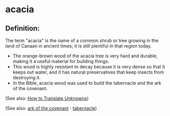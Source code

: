 # acacia #

## Definition: ##

The term "acacia" is the name of a common shrub or tree growing in the land of Canaan in ancient times; it is still plentiful in that region today.

* The orange-brown wood of the acacia tree is very hard and durable, making it a useful material for building things.
* This wood is highly resistant to decay because it is very dense so that it keeps out water, and it has natural preservatives that keep insects from destroying it.
* In the Bible, acacia wood was used to build the tabernacle and the ark of the covenant.

(See also: [How to Translate Unknowns](https://git.door43.org/Door43/en-ta-translate-vol1/src/master/content/translate_unknown.md))

(See also: [ark of the covenant](../other/arkofthecovenant.md) **·** [tabernacle](../kt/tabernacle.md))

## 